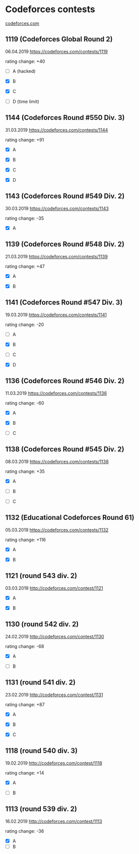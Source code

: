 # Codeforces contests
[codeforces.com](http://codeforces.com/)


## 1119 (Codeforces Global Round 2)
06.04.2019
https://codeforces.com/contests/1119

rating change: +40

- [ ] A (hacked)
- [x] B
- [x] C
- [ ] D (time limit)


## 1144 (Codeforces Round #550 Div. 3)
31.03.2019
https://codeforces.com/contests/1144

rating change: +91

- [x] A
- [x] B
- [x] C
- [x] D


## 1143 (Codeforces Round #549 Div. 2)
30.03.2019
https://codeforces.com/contests/1143

rating change: -35

- [x] A


## 1139 (Codeforces Round #548 Div. 2)
21.03.2019
https://codeforces.com/contests/1139

rating change: +47

- [x] A
- [x] B


## 1141 (Codeforces Round #547 Div. 3)
19.03.2019
https://codeforces.com/contests/1141

rating change: -20

- [ ] A
- [x] B
- [ ] C
- [x] D


## 1136 (Codeforces Round #546 Div. 2)
11.03.2019
https://codeforces.com/contests/1136

rating change: -60

- [x] A
- [x] B
- [ ] C


## 1138 (Codeforces Round #545 Div. 2)
08.03.2019
https://codeforces.com/contests/1138

rating change: +35

- [x] A
- [ ] B
- [ ] C


## 1132 (Educational Codeforces Round 61)
05.03.2019
https://codeforces.com/contests/1132

rating change: +116

- [x] A
- [x] B


## 1121 (round 543 div. 2)
03.03.2019 
http://codeforces.com/contest/1121

- [x] A
- [x] B


## 1130 (round 542 div. 2)
24.02.2019 
http://codeforces.com/contest/1130

rating change: -68

- [x] A
- [ ] B


## 1131 (round 541 div. 2)
23.02.2019 
http://codeforces.com/contest/1131

rating change: +87

- [x] A
- [x] B
- [x] C


## 1118 (round 540 div. 3)
19.02.2019 
http://codeforces.com/contest/1118

rating change: +14

- [x] A
- [ ] B


## 1113 (round 539 div. 2)
16.02.2019 
http://codeforces.com/contest/1113

rating change: -36

- [x] A
- [ ] B
